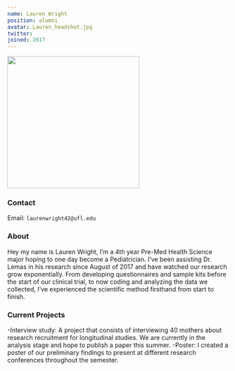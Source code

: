 ```yaml
---
name: Lauren Wright
position: alumni
avatar: Lauren_headshot.jpg
twitter:
joined: 2017
---
```


<img width="300" src="{{site.baseurl}}/images/people/{{page.avatar}}" data-action="zoom">

### Contact

Email: `laurenwright42@ufl.edu`<br>
 

### About

Hey my name is Lauren Wright, I’m a 4th year Pre-Med Health Science major hoping to one day become a Pediatrician. I’ve been assisting Dr. Lemas in his research since August of 2017 and have watched our research grow exponentially. From developing questionnaires and sample kits before the start of our clinical trial, to now coding and analyzing the data we collected, I’ve experienced the scientific method firsthand from start to finish.

 

### Current Projects

-Interview study: A project that consists of interviewing 40 mothers about research recruitment for longitudinal studies. We are currently in the analysis stage and hope to publish a paper this summer. 
-Poster: I created a poster of our preliminary findings to present at different research conferences throughout the semester. 

